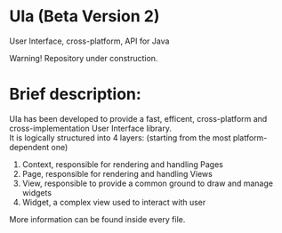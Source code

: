 # UIa (Beta Version 2)
User Interface, cross-platform, API for Java

Warning!
Repository under construction.

# Brief description:

UIa has been developed to provide a fast, efficent, cross-platform and cross-implementation User Interface library.
<br>
It is logically structured into 4 layers: (starting from the most platform-dependent one)

1) Context, responsible for rendering and handling Pages
2) Page,    responsible for rendering and handling Views
3) View,    responsible to provide a common ground to draw and manage widgets
4) Widget,  a complex view used to interact with user

More information can be found inside every file.
